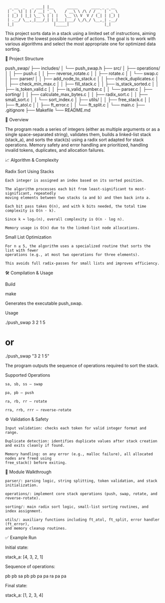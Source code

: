 ```plaintext
                                
  _ __  _   _ ___| |__      _____      ____ _ _ __  
 | '_ \| | | / __| '_ \    / __\ \ /\ / / _` | '_ \ 
 | |_) | |_| \__ \ | | |   \__ \\ V  V / (_| | |_) |
 | .__/ \__,_|___/_| |_|___|___/ \_/\_/ \__,_| .__/ 
 |_|                  |_____|                |_|    
```
This project sorts data in a stack using a limited set of instructions, aiming to achieve
the lowest possible number of actions. The goal is to work with various algorithms and select
the most appropriate one for optimized data sorting.

📂 Project Structure

push_swap/
├── includes/
│   └── push_swap.h
├── src/
│   ├── operations/
│   │   ├── push.c
│   │   ├── reverse_rotate.c
│   │   ├── rotate.c
│   │   └── swap.c
│   ├── parser/
│   │   ├── add_node_to_stack.c
│   │   ├── check_duplicates.c
│   │   ├── check_min_max.c
│   │   ├── fill_stack.c
│   │   ├── is_stack_sorted.c
│   │   ├── is_token_valid.c
│   │   ├── is_valid_number.c
│   │   └── parser.c
│   ├── sorting/
│   │   ├── calculate_max_bytes.c
│   │   ├── radix_sort.c
│   │   ├── small_sort.c
│   │   └── sort_index.c
│   ├── utils/
│   │   ├── free_stack.c
│   │   ├── ft_atol.c
│   │   ├── ft_error.c
│   │   └── ft_split.c
│   └── main.c
├── .gitignore
├── Makefile
└── README.md

🧠 Overview

The program reads a series of integers (either as multiple arguments or as a single space-separated
string), validates them, builds a linked-list stack (stack_a), and sorts the stack(s) using
a radix sort adapted for stack operations. Memory safety and error handling are prioritized,
handling invalid tokens, duplicates, and allocation failures.

📈 Algorithm & Complexity

Radix Sort Using Stacks

    Each integer is assigned an index based on its sorted position.

    The algorithm processes each bit from least-significant to most-significant, repeatedly
    moving elements between two stacks (a and b) and then back into a.

    Each bit pass takes O(n), and with k bits needed, the total time complexity is O(n · k).

    Since k ≈ log₂(n), overall complexity is O(n · log n).

    Memory usage is O(n) due to the linked-list node allocations.

Small List Optimization

    For n ≤ 5, the algorithm uses a specialized routine that sorts the list with fewer
    operations (e.g., at most two operations for three elements).

    This avoids full radix-passes for small lists and improves efficiency.

🛠️ Compilation & Usage

Build

make

Generates the executable push_swap.

Usage

./push_swap 3 2 1 5
# or
./push_swap "3 2 1 5"

The program outputs the sequence of operations required to sort the stack.

Supported Operations

    sa, sb, ss – swap

    pa, pb – push

    ra, rb, rr – rotate

    rra, rrb, rrr – reverse-rotate

⚙️ Validation & Safety

    Input validation: checks each token for valid integer format and range.

    Duplicate detection: identifies duplicate values after stack creation and exits cleanly if found.

    Memory handling: on any error (e.g., malloc failure), all allocated nodes are freed using
    free_stack() before exiting.

📁 Module Walkthrough

    parser/: parsing logic, string splitting, token validation, and stack initialization.

    operations/: implement core stack operations (push, swap, rotate, and reverse-rotate).

    sorting/: main radix sort logic, small-list sorting routines, and index assignment.

    utils/: auxiliary functions including ft_atol, ft_split, error handler (ft_error),
    and memory cleanup routines.

✅ Example Run

Initial state:

stack_a: [4, 3, 2, 1]

Sequence of operations:

pb
pb
sa
pb
pb
pa
pa
ra
pa
pa

Final state:

stack_a: [1, 2, 3, 4]